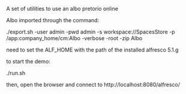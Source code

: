 A set of utilities to use an albo pretorio online

Albo imported through the command:

./export.sh -user admin -pwd admin -s workspace://SpacesStore -p /app:company_home/cm:Albo -verbose -root -zip Albo

need to set the ALF_HOME with the path of the installed alfresco 5.1.g

to start the demo:

./run.sh

then, open the browser and connect to http://localhost:8080/alfresco/
